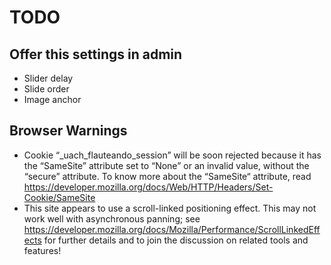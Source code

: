 # TODO

## Offer this settings in admin

* Slider delay
* Slide order
* Image anchor

## Browser Warnings

* Cookie “_uach_flauteando_session” will be soon rejected because it has the “SameSite” attribute set to “None” or an invalid value, without the “secure” attribute. To know more about the “SameSite“ attribute, read https://developer.mozilla.org/docs/Web/HTTP/Headers/Set-Cookie/SameSite
* This site appears to use a scroll-linked positioning effect. This may not work well with asynchronous panning; see https://developer.mozilla.org/docs/Mozilla/Performance/ScrollLinkedEffects for further details and to join the discussion on related tools and features!
